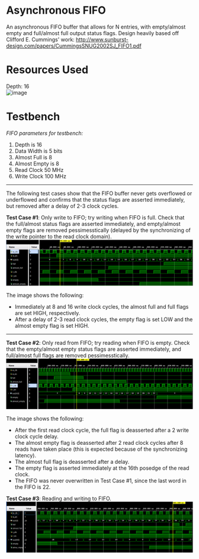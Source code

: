 # Asynchronous FIFO

An asynchronous FIFO buffer that allows for N entries, with empty/almost empty and full/almost full output status flags. Design heavily based off Clifford E. Cummings' work: http://www.sunburst-design.com/papers/CummingsSNUG2002SJ_FIFO1.pdf  
  
   
# Resources Used  
Depth: 16  
![image](https://user-images.githubusercontent.com/98288814/176570370-3de5664f-ff2b-4e86-9708-26d5ce8e8968.png)  
  
# Testbench  
_FIFO parameters for testbench:_
  1. Depth is 16
  2. Data Width is 5 bits
  3. Almost Full is 8 
  4. Almost Empty is 8  
  5. Read Clock 50 MHz 
  6. Write Clock 100 MHz
---  
  The following test cases show that the FIFO buffer never gets overflowed or underflowed and confirms that the status flags are asserted immediately, but removed after a delay of 2-3 clock cycles.  
  

**Test Case #1**: Only write to FIFO; try writing when FIFO is full. Check that the full/almost status flags are asserted immediately, and empty/almost empty flags are removed pessimesstically (delayed by the synchronizing of the write pointer to the read clock domain).   
![image](https://github.com/amsacks/Asynchronous-FIFO/blob/main/tb/async_fifo_tb_case1.png)  
  
The image shows the following: 
  - Immediately at 8 and 16 write clock cycles, the almost full and full flags are set HIGH, respectively. 
  - After a delay of 2-3 read clock cycles, the empty flag is set LOW and the almost empty flag is set HIGH. 
  
---  
**Test Case #2**: Only read from FIFO; try reading when FIFO is empty. Check that the empty/almost empty status flags are asserted immediately, and full/almost full flags are removed pessimesstically.    
![image](https://github.com/amsacks/Asynchronous-FIFO/blob/main/tb/async_fifo_tb_case2.png)  
  
The image shows the following:
  - After the first read clock cycle, the full flag is deasserted after a 2 write clock cycle delay.
  - The almost empty flag is deasserted after 2 read clock cycles after 8 reads have taken place (this is expected because of the synchronizing latency).
  - The almost full flag is deasserted after a delay.
  - The empty flag is asserted immediately at the 16th posedge of the read clock.
  - The FIFO was never overwritten in Test Case #1, since the last word in the FIFO is 22. 
  

**Test Case #3**: Reading and writing to FIFO.  
  ![image](https://github.com/amsacks/Asynchronous-FIFO/blob/main/tb/async_fifo_tb_case3.png)  
